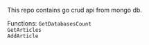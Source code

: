 This repo contains go crud api from mongo db.

Functions:
`GetDatabasesCount` 
<br>
`GetArticles`
<br>
`AddArticle`
<br>